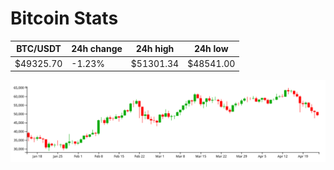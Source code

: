 # Bitcoin Stats

BTC/USDT|24h change|24h high|24h low|
|---|---|---|---|
|$49325.70|-1.23%|$51301.34|$48541.00|

<img src="./chart.svg">
